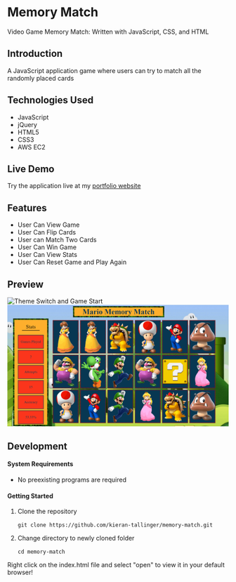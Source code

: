 # Memory Match

Video Game Memory Match: Written with JavaScript, CSS, and HTML

## Introduction

A JavaScript application game where users can try to match all the randomly placed cards

## Technologies Used

- JavaScript
- jQuery 
- HTML5
- CSS3
- AWS EC2

## Live Demo

Try the application live at my [portfolio website](https://memory-match.kierantallingerdevwork.com/)

## Features

- User Can View Game
- User Can Flip Cards
- User can Match Two Cards
- User Can Win Game
- User Can View Stats
- User Can Reset Game and Play Again

## Preview

![Theme Switch and Game Start](memory-match-preview5.gif)
![Game End and Reset](memory-match-preview6.gif)

## Development
#### System Requirements

- No preexisting programs are required

#### Getting Started
   
   1. Clone the repository
       ```shell
       git clone https://github.com/kieran-tallinger/memory-match.git
       ```
   2. Change directory to newly cloned folder
       ```shell
       cd memory-match
       ```
   Right click on the index.html file and select "open" to view it in your default browser!
